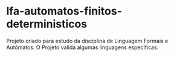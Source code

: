 # lfa-automatos-finitos-deterministicos
Projeto criado para estudo da disciplina de Linguagem Formais e Autômatos. O Projeto valida algumas linguagens específicas.
